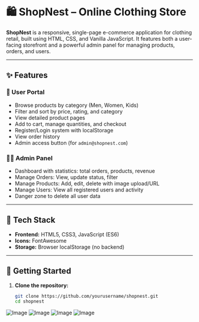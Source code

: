 # 🛍️ ShopNest – Online Clothing Store

**ShopNest** is a responsive, single-page e-commerce application for clothing retail, built using HTML, CSS, and Vanilla JavaScript. It features both a user-facing storefront and a powerful admin panel for managing products, orders, and users.

---

## ✨ Features

### 🛒 User Portal
- Browse products by category (Men, Women, Kids)
- Filter and sort by price, rating, and category
- View detailed product pages
- Add to cart, manage quantities, and checkout
- Register/Login system with localStorage
- View order history
- Admin access button (for `admin@shopnest.com`)

### 🧑‍💼 Admin Panel
- Dashboard with statistics: total orders, products, revenue
- Manage Orders: View, update status, filter
- Manage Products: Add, edit, delete with image upload/URL
- Manage Users: View all registered users and activity
- Danger zone to delete all user data

---

## 🔧 Tech Stack

- **Frontend:** HTML5, CSS3, JavaScript (ES6)
- **Icons:** FontAwesome
- **Storage:** Browser localStorage (no backend)

---

## 🚀 Getting Started

1. **Clone the repository:**
   ```bash
   git clone https://github.com/yourusername/shopnest.git
   cd shopnest

![Image](https://github.com/user-attachments/assets/3e17f604-8287-4630-9b37-2beaf7ae6f00)
![Image](https://github.com/user-attachments/assets/4be4d2f7-4545-4c3c-bc9f-a89f459fc58b)
![Image](https://github.com/user-attachments/assets/c3dc8661-7981-440e-bc29-c9f24a42ca4b)
![Image](https://github.com/user-attachments/assets/82eab034-503e-49f5-b229-89e57ba03338)

